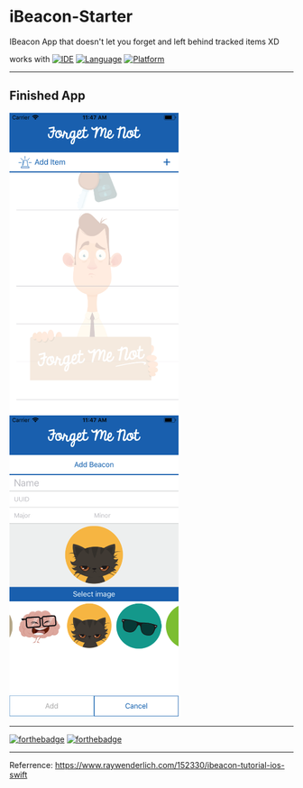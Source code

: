 # iBeacon-Starter
IBeacon App that doesn't let you forget and left behind tracked items XD

works with
[![IDE](https://img.shields.io/badge/Xcode-9-blue.svg)](https://developer.apple.com/xcode/)
[![Language](https://img.shields.io/badge/swift-4-orange.svg)](https://swift.org)
[![Platform](https://img.shields.io/badge/platform-iOS%2011-green.svg)](https://developer.apple.com/ios/)

------

## Finished App

<img src="https://github.com/Yuweh/iBeacon-Starter/blob/master/Simulator%20Screen%20Shot%20-%20iPhone%208%20-%202018-05-23%20at%2011.47.54.png" width="300"> <img src="https://github.com/Yuweh/iBeacon-Starter/blob/master/Simulator%20Screen%20Shot%20-%20iPhone%208%20-%202018-05-23%20at%2011.47.42.png" width="300">  

------

[![forthebadge](http://forthebadge.com/images/badges/made-with-swift.svg)](http://forthebadge.com) [![forthebadge](http://forthebadge.com/images/badges/built-with-love.svg)](http://forthebadge.com)

-----

Referrence: https://www.raywenderlich.com/152330/ibeacon-tutorial-ios-swift
